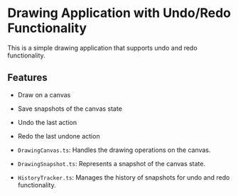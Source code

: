 # Drawing Application with Undo/Redo Functionality

This is a simple drawing application that supports undo and redo functionality. 


## Features

- Draw on a canvas
- Save snapshots of the canvas state
- Undo the last action
- Redo the last undone action

- `DrawingCanvas.ts`: Handles the drawing operations on the canvas.
- `DrawingSnapshot.ts`: Represents a snapshot of the canvas state.
- `HistoryTracker.ts`: Manages the history of snapshots for undo and redo functionality.



